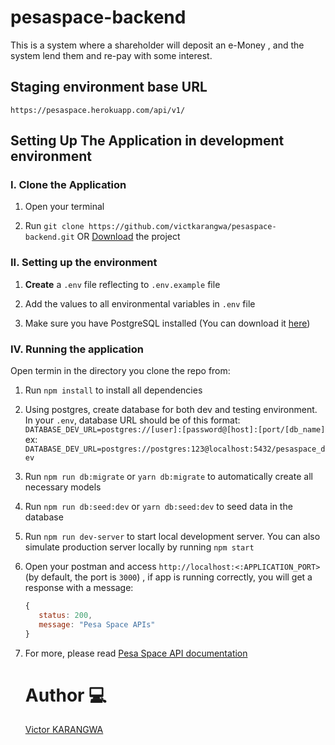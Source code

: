 # pesaspace-backend
This is a system where a shareholder will deposit an e-Money , and  the system lend them and re-pay with some interest.

## Staging environment base URL
`https://pesaspace.herokuapp.com/api/v1/`

## Setting Up The Application in development environment

### I. Clone the Application

1. Open your terminal

2. Run `git clone https://github.com/victkarangwa/pesaspace-backend.git` OR [Download](https://github.com/victkarangwa/pesaspace-backend/archive/refs/heads/develop.zip) the project

### II. Setting up the environment

1. **Create** a `.env` file reflecting to `.env.example` file

2. Add the values to all environmental variables in `.env` file

3. Make sure you have PostgreSQL installed (You can download it [here](https://www.postgresql.org/download/))

### IV. Running the application

Open termin in the directory you clone the repo from:

1. Run `npm install` to install all dependencies

2. Using postgres, create database for both dev and testing environment. In your `.env`, database URL should be of this format:
   `DATABASE_DEV_URL=postgres://[user]:[password@[host]:[port/[db_name]`
   ex:
   `DATABASE_DEV_URL=postgres://postgres:123@localhost:5432/pesaspace_dev`

3. Run `npm run db:migrate` or `yarn db:migrate` to automatically create all necessary models

4. Run `npm run db:seed:dev` or `yarn db:seed:dev` to seed data in the database

5. Run `npm run dev-server` to start local development server. You can also simulate production server locally by running `npm start`

6. Open your postman and access `http://localhost:<:APPLICATION_PORT>` (by default, the port is `3000`) , if app is running correctly, you will get a response with a message:

   ```javascript
   {
      status: 200,
      message: "Pesa Space APIs"
   }

7. For more, please read [Pesa Space API documentation](https://documenter.getpostman.com/view/7772830/TzzEouXz)

   # Author :computer:

   [Victor KARANGWA](https://github.com/victkarangwa)